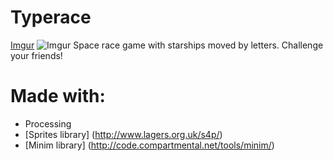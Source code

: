 # Typerace
[Imgur](http://i.imgur.com/iKLvAcm.png)
![Imgur](http://i.imgur.com/JiWugQZ.png)
Space race game with starships moved by letters. Challenge your friends!

# Made with:
- Processing
- [Sprites library] (http://www.lagers.org.uk/s4p/)
- [Minim library] (http://code.compartmental.net/tools/minim/)
